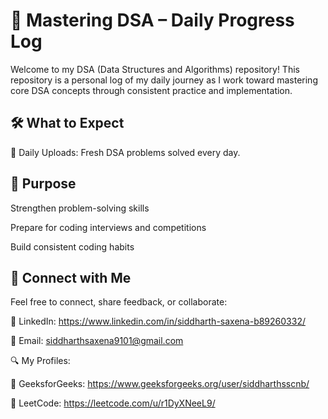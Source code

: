 # 📘 Mastering DSA – Daily Progress Log

Welcome to my DSA (Data Structures and Algorithms) repository!
This repository is a personal log of my daily journey as I work toward mastering core DSA concepts through consistent practice and implementation.

## 🛠️ What to Expect

📅 Daily Uploads: Fresh DSA problems solved every day.

## 🧠 Purpose

Strengthen problem-solving skills

Prepare for coding interviews and competitions

Build consistent coding habits

## 🔗 Connect with Me

Feel free to connect, share feedback, or collaborate:

💼 LinkedIn: https://www.linkedin.com/in/siddharth-saxena-b89260332/

📧 Email: siddharthsaxena9101@gmail.com

🔍 My Profiles:

🌿 GeeksforGeeks: https://www.geeksforgeeks.org/user/siddharthsscnb/

🧩 LeetCode: https://leetcode.com/u/r1DyXNeeL9/
